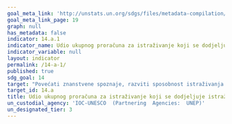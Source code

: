 ```yaml
---
goal_meta_link: 'http://unstats.un.org/sdgs/files/metadata-compilation/Metadata-Goal-14.pdf'
goal_meta_link_page: 19
graph: null
has_metadata: false
indicator: 14.a.1
indicator_name: Udio ukupnog proračuna za istraživanje koji se dodjeljuje istraživanju u području pomorske tehnologije
indicator_variable: null
layout: indicator
permalink: /14-a-1/
published: true  
sdg_goal: 14
target: "Povećati znanstvene spoznaje, razviti sposobnost istraživanja i prenositi tehnologiju mora, uzimajući u obzir kriterije i smjernice Međuvladinog oceanografskog povjerenstva o prijenosu tehnologije morske vode kako bi se poboljšalo zdravlje mora i povećalo doprinos biološke raznolikosti mora razvoju zemalja u razvoju, posebice male otočne zemlje i najmanje razvijene zemlje."
target_id: 14.a
title: Udio ukupnog proračuna za istraživanje koji se dodjeljuje istraživanju u području pomorske tehnologije
un_custodial_agency: 'IOC-UNESCO  (Partnering  Agencies:  UNEP)'
un_designated_tier: 3
---
```


